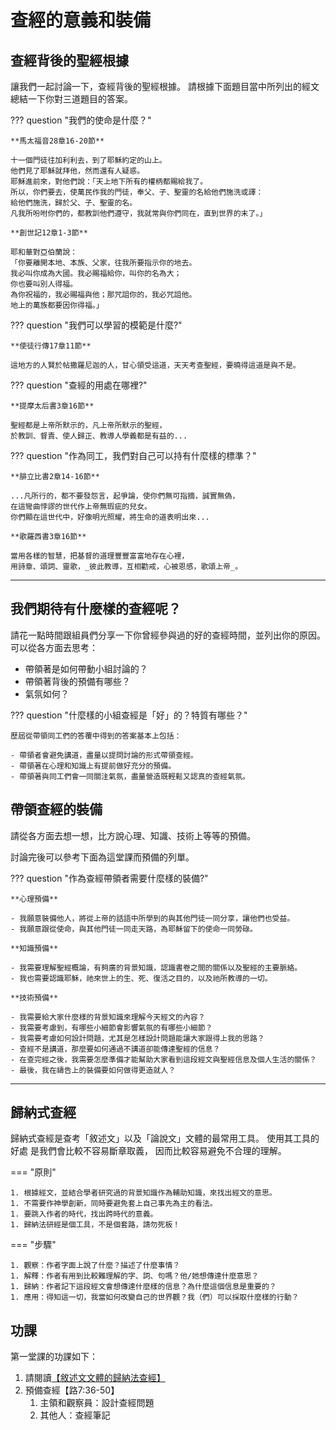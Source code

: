 # 查經的意義和裝備

## 查經背後的聖經根據

讓我們一起討論一下，查經背後的聖經根據。
請根據下面題目當中所列出的經文
總結一下你對三道題目的答案。

??? question "我們的使命是什麼？"

    **馬太福音28章16-20節**

    十一個門徒往加利利去，到了耶穌約定的山上。
    他們見了耶穌就拜他，然而還有人疑惑。
    耶穌進前來，對他們說：「天上地下所有的權柄都賜給我了。
    所以，你們要去，使萬民作我的門徒，奉父、子、聖靈的名給他們施洗或譯：
    給他們施洗，歸於父、子、聖靈的名。
    凡我所吩咐你們的，都教訓他們遵守，我就常與你們同在，直到世界的末了。」

    **創世記12章1-3節**

    耶和華對亞伯蘭說：
    「你要離開本地、本族、父家，往我所要指示你的地去。
    我必叫你成為大國。我必賜福給你，叫你的名為大；
    你也要叫別人得福。
    為你祝福的，我必賜福與他；那咒詛你的，我必咒詛他。
    地上的萬族都要因你得福。」

??? question "我們可以學習的模範是什麼?"

    **使徒行傳17章11節**

    這地方的人賢於帖撒羅尼迦的人，甘心領受這道，天天考查聖經，要曉得這道是與不是。

??? question "查經的用處在哪裡?"

    **提摩太后書3章16節**

    聖經都是上帝所默示的，凡上帝所默示的聖經，
    於教訓、督責、使人歸正、教導人學義都是有益的...

??? question "作為同工，我們對自己可以持有什麼樣的標準？"

    **腓立比書2章14-16節**

    ...凡所行的，都不要發怨言，起爭論，使你們無可指摘，誠實無偽，
    在這彎曲悖謬的世代作上帝無瑕疵的兒女。
    你們顯在這世代中，好像明光照耀，將生命的道表明出來...

    **歌羅西書3章16節**

    當用各樣的智慧，把基督的道理豐豐富富地存在心裡，
    用詩章、頌詞、靈歌，_彼此教導，互相勸戒，心被恩感，歌頌上帝_。

-----

## 我們期待有什麼樣的查經呢？

請花一點時間跟組員們分享一下你曾經參與過的好的查經時間，並列出你的原因。可以從各方面去思考：

- 帶領著是如何帶動小組討論的？
- 帶領著背後的預備有哪些？
- 氣氛如何？

??? question "什麼樣的小組查經是「好」的？特質有哪些？"

    歷屆從帶領同工們的答覆中得到的答案基本上包括：

    - 帶領者會避免講道，盡量以提問討論的形式帶領查經。
    - 帶領著在心理和知識上有提前做好充分的預備。
    - 帶領著與同工們會一同關注氣氛，盡量營造既輕鬆又認真的查經氣氛。

## 帶領查經的裝備

請從各方面去想一想，比方說心理、知識、技術上等等的預備。

討論完後可以參考下面為這堂課而預備的列單。

??? question "作為查經帶領者需要什麼樣的裝備?"

    **心理預備**

    - 我願意裝備他人，將從上帝的話語中所學到的與其他門徒一同分享，讓他們也受益。
    - 我願意跟從使命，與其他門徒一同走天路，為耶穌留下的使命一同勞碌。

    **知識預備**

    - 我需要理解聖經概論，有夠廣的背景知識，認識書卷之間的關係以及聖經的主要脈絡。
    - 我也需要認識耶穌，祂來世上的生、死、復活之目的，以及祂所教導的一切。

    **技術預備**

    - 我需要給大家什麼樣的背景知識來理解今天經文的內容？
    - 我需要考慮到，有哪些小細節會影響氣氛的有哪些小細節？
    - 我需要考慮如何設計問題，尤其是怎樣設計問題能讓大家跟得上我的思路？
    - 查經不是講道，那麼要如何通過不講道卻能傳達聖經的信息？
    - 在查完經之後，我需要怎麼準備才能幫助大家看到這段經文與聖經信息及個人生活的關係？
    - 最後，我在禱告上的裝備要如何做得更造就人？

-----

## 歸納式查經

歸納式查經是查考「敘述文」以及「論說文」文體的最常用工具。
使用其工具的好處
是我們會比較不容易斷章取義，
因而比較容易避免不合理的理解。

=== "原則"

    1. 根據經文，並結合學者研究過的背景知識作為輔助知識，來找出經文的意思。
    1. 不需要作神學創新，同時要避免套上自己事先為主的看法。
    1. 要跳入作者的時代，找出跨時代的意義。
    1. 歸納法研經是個工具，不是個套路，請勿死板！

=== "步驟"

    1. 觀察：作者字面上說了什麼？描述了什麼事情？
    1. 解釋：作者有用到比較難理解的字、詞、句嗎？他/她想傳達什麼意思？
    1. 歸納：作者記下這段經文會想傳達什麼樣的信息？為什麼這個信息是重要的？
    1. 應用：得知這一切，我當如何改變自己的世界觀？我（們）可以採取什麼樣的行動？


## 功課

第一堂課的功課如下：

1. 請閱讀[【敘述⽂文體的歸納法查經】](../tools/ibs-narrative-notes.md)
1. 預備查經【路7:36-50】
    1. 主領和觀察員：設計查經問題
    1. 其他人：查經筆記
